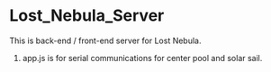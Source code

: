 # Lost_Nebula_Server


This is back-end / front-end server for Lost Nebula.

1. app.js is for serial communications for center pool and solar sail.

